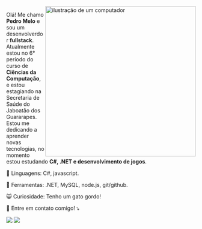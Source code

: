 <img src="https://raw.githubusercontent.com/MicaelliMedeiros/micaellimedeiros/master/image/computer-illustration.png" alt="ilustração de um computador" min-width="400px" max-width="400px" width="400px" align="right">

<p align="left"> 
  Olá! Me chamo <strong>Pedro Melo</strong> e sou um desenvolverdor <strong>fullstack</strong>.<br>
  Atualmente estou no 6° período do curso de <strong>Ciências da Computação</strong>, e estou estagiando na Secretaria de Saúde do Jaboatão dos Guararapes.
  Estou me dedicando a aprender novas tecnologias, no momento estou estudando <strong>C#, .NET e desenvolvimento de jogos</strong>.
</p>

<p align="left">
  🌌 Linguagens: C#, javascript.
</p>

<p align="left">
  💼 Ferramentas: .NET, MySQL, node.js, git/github.
</p>

<p align="left">
  😺 Curiosidade: Tenho um gato gordo!
</p>

<p align="left">
  📨 Entre em contato comigo! ⤵️
</p>

<p align="left">
  <a href ="mailto:pedromelo.arct@gmail.com"><img src="https://img.shields.io/badge/-Gmail-%23333?style=for-the-badge&logo=gmail&logoColor=white" target="_blank"></a>
  <a href="https://www.linkedin.com/in/pedroaugustormelo" target="_blank"><img src="https://img.shields.io/badge/-LinkedIn-%230077B5?style=for-the-badge&logo=linkedin&logoColor=white" target="_blank"></a> 
